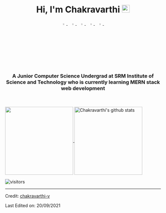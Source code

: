 <h1 align="center">Hi, I'm Chakravarthi <img src="https://media.giphy.com/media/hvRJCLFzcasrR4ia7z/giphy.gif" width="25px"></h1>

<p align="center">
  <a href="https://www.linkedin.com/in/chakravarthi-v/">
   <img src="https://img.icons8.com/color/48/000000/linkedin.png" width="3.5%"/>
    </a><span>&nbsp;</span>
  <a href="https://twitter.com/ChakriVV">
    <img src="https://img.icons8.com/color/48/000000/twitter.png" width="3.5%"/>
  </a><span>&nbsp;</span>
  <a href="https://www.instagram.com/___chakri_/">
    <img src="https://img.icons8.com/fluent/48/000000/instagram-new.png" width="3.5%"/>
  </a><span>&nbsp;</span>
  <a href="mailto:chakravarthiviswanath@gmail.com">
    <img src="https://img.icons8.com/fluent/48/000000/gmail.png" width="3.5%"/>
  </a><span>&nbsp;</span>
  <a href="https://github.com/chakravarthi-v">
    <img src="https://img.icons8.com/fluent/48/000000/github.png" width="3.5%"/>
  </a><span>&nbsp;</span>
</p>
<h3 align="center">A Junior Computer Science Undergrad at SRM Institute of Science and Technology who is currently learning MERN stack web development</h3>

<br>

<br>

  <a href="https://github.com/chakravarthi-v">
    <img align="center" src="https://github-readme-stats.vercel.app/api/top-langs/?username=chakravarthi-v&hide=ASP.NET,jupyter%20notebook&theme=dark&hide_langs_below=1" height="220px"/>
  </a>
  <a href="https://github.com/chakravarthi-v">
   <img align="center" src="https://github-readme-stats.vercel.app/api?username=chakravarthi-v&count_private=true&hide=stars&show_icons=true&theme=dark&line_height=27" alt="Chakravarthi's github stats" height="220px" />
  </a>



![visitors](https://visitor-badge.laobi.icu/badge?page_id=chakravarthi-v.408179647)

------

Credit: [chakravarthi-v](https://github.com/chakravarthi-v)

Last Edited on: 20/09/2021
